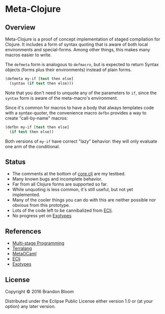 # Meta-Clojure


## Overview

Meta-Clojure is a proof of concept implementation of staged compilation for
Clojure. It includes a form of syntax quoting that is aware of both local
environments and special-forms. Among other things, this makes many macros
easier to write.

The `defmeta` form is analogous to `defmacro`, but is expected to return
Syntax objects (forms plus their environments) instead of plain forms.

```clojure
(defmeta my-if [test then else]
  (syntax (if test then else)))
```

Note that you don't need to unquote any of the parameters to `if`, since the
`syntax` form is aware of the meta-macro's environment.

Since it's common for macros to have a body that always templates code with
a syntax-quoter, the convenience macro `defbn` provides a way to create
"call-by-name" macros:

```clojure
(defbn my-if [test then else]
  (if test then else))
```

Both versions of `my-if` have correct "lazy" behavior: they will only evaluate
one arm of the conditional.


## Status

- The comments at the bottom of [core.clj](./src/metaclj/core.clj) are my
  testbed.
- Many known bugs and incomplete behavior.
- Far from all Clojure forms are supported so far.
- While unquoting is less common, it's still useful, but not yet implemented.
- Many of the cooler things you can do with this are neither possible nor
  obvious from this prototype.
- Lots of the code left to be cannibalized from [EClj][4].
- No progress yet on [Exotypes][4]


## References

- [Multi-stage Programming][1]
- [Terralang][2]
- [MetaOCaml][3]
- [EClj][4]
- [Exotypes][5]


## License

Copyright © 2016 Brandon Bloom

Distributed under the Eclipse Public License either version 1.0 or (at
your option) any later version.


[1]: https://www.cs.rice.edu/~taha/MSP/
[2]: http://terralang.org/
[3]: http://okmij.org/ftp/ML/MetaOCaml.html
[4]: https://github.com/brandonbloom/eclj
[5]: http://terralang.org/pldi083-devito.pdf
